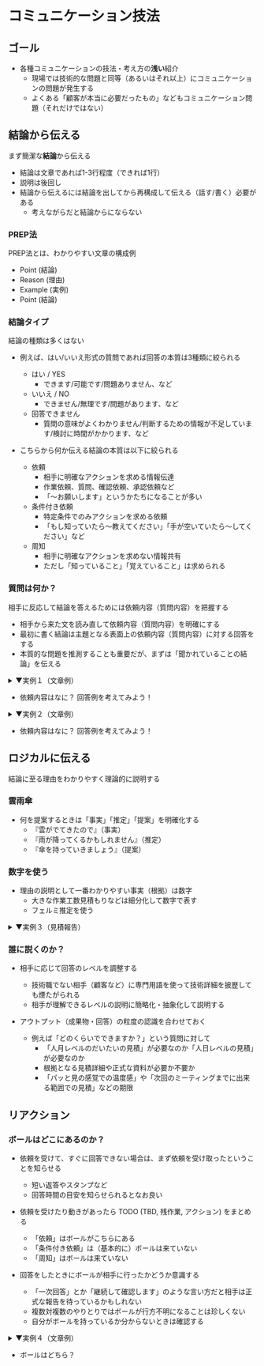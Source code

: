 # コミュニケーション技法

## ゴール

* 各種コミュニケーションの技法・考え方の**浅い**紹介
  * 現場では技術的な問題と同等（あるいはそれ以上）にコミュニケーションの問題が発生する
  * よくある「顧客が本当に必要だったもの」などもコミュニケーション問題（それだけではない）

## 結論から伝える

まず簡潔な**結論**から伝える

* 結論は文章であれば1-3行程度（できれば1行）
* 説明は後回し
* 結論から伝えるには結論を出してから再構成して伝える（話す/書く）必要がある
  * 考えながらだと結論からにならない

### PREP法

PREP法とは、わかりやすい文章の構成例

* Point (結論)
* Reason (理由)
* Example (実例)
* Point (結論)

### 結論タイプ

結論の種類は多くはない

* 例えば、はい/いいえ形式の質問であれば回答の本質は3種類に絞られる
  * はい / YES
    * できます/可能です/問題ありません、など
  * いいえ / NO 
    * できません/無理です/問題があります、など
  * 回答できません
    * 質問の意味がよくわかりません/判断するための情報が不足しています/検討に時間がかかります、など

* こちらから何か伝える結論の本質は以下に絞られる
  * 依頼
    * 相手に明確なアクションを求める情報伝達
    * 作業依頼、質問、確認依頼、承認依頼など
    * 「～お願いします」というかたちになることが多い
  * 条件付き依頼
    * 特定条件でのみアクションを求める依頼
    * 「もし知っていたら～教えてください」「手が空いていたら～してください」など
  * 周知
    * 相手に明確なアクションを求めない情報共有
    * ただし「知っていること」「覚えていること」は求められる

### 質問は何か？

相手に反応して結論を答えるためには依頼内容（質問内容）を把握する

* 相手から来た文を読み直して依頼内容（質問内容）を明確にする
* 最初に書く結論は主題となる表面上の依頼内容（質問内容）に対する回答をする
* 本質的な問題を推測することも重要だが、まずは「聞かれていることの結論」を伝える

<details>
<summary>▼実例１（文章例）</summary>

<pre>
ユーザデータ移行プロジェクトでご協力をお願いしたい事項の一つとなります。
新アプリのリリース時に、ユーザに関するデータ移行を行う予定でおります。
キックオフ資料にございます通り、御社が管理されているデータベースのスナップショットをいただき、弊社AWSアカウント内に復元したデータベースから弊社管理のデータベースにデータを移行いたします。既に7月時点でのスナップショットはいただいておりますが、テーブル設計の変更やデータ量の変化を定期的に確認したいと考えております。キックオフにおいてはテーブル設計の変更の都度いただけないかご相談しておりましたが、定期的(1ヶ月ごと程度)にスナップショットをいただくことは可能でしょうか。難しい場合は時期や頻度等を含めましてご相談させていただきたいです。
</pre>
</details>

* 依頼内容はなに？  回答例を考えてみよう！

<details>
<summary>▼実例２（文章例）</summary>

<pre>
本件、影響範囲の確認方法につきまして、確認用アプリですと、
・定期購読セクションの「定期購読キャンペーン」バナー表示
・期間限定初月￥0キャンペーン実施中
・「定期購読」ボタン
上記3点が確認可能かと認識しております。
「定期購読」ボタンを押した後のストア購入画面の定期購読購入価格も確認する必要がある場合は、バージョン3.0.58納品時にご対応いただいたような、キャンペーン確認版APKが必要かと思いますが、こちらにつきましては、ご対応いただくことは可能でしょうか。
</pre>
</details>

* 依頼内容はなに？  回答例を考えてみよう！

## ロジカルに伝える

結論に至る理由をわかりやすく理論的に説明する

### 雲雨傘

* 何を提案するときは「事実」「推定」「提案」を明確化する
  * 『雲がでてきたので』（事実）
  * 『雨が降ってくるかもしれません』（推定）
  * 『傘を持っていきましょう』（提案）

### 数字を使う

* 理由の説明として一番わかりやすい事実（根拠）は数字
  *  大きな作業工数見積もりなどは細分化して数字で表す
  * フェルミ推定を使う

<details>
<summary>▼実例３（見積報告）</summary>

<pre>
依頼されていた見積ですが開発期間は以下の通り約2か月になります。

仕様（iOS/Android共通）: 5人日
Androidアプリ開発 : 16人日
iOSも同等程度と想定 : 16人日
試験工数は開発工数と同程度 : 16人日
合計工数は53人日 (5+16+16+16)
iOSとAndroidは並行開発できるので開発期間は37営業日 (5+16+16) で約2か月

＜見積詳細＞
仕様調整（ iOS / Android アプリ共通）5
ディープリンクによる起動 0.5
サーバからの情報取得 1
各種表示 5
画面内アクション 0.5
ビューア起動時表示 1
完読時表示 1
既存ボーナスとの競合時処理 3
最終ページにスタンプカード画面への遷移ボタンを表示 1
開発者試験・コードレビュー・フィードバック 3
</pre>
</details>

### 誰に説くのか？

* 相手に応じて回答のレベルを調整する
  * 技術職でない相手（顧客など）に専門用語を使って技術詳細を披歴しても煙たがられる
  * 相手が理解できるレベルの説明に簡略化・抽象化して説明する

* アウトプット（成果物・回答）の粒度の認識を合わせておく
  * 例えば「どのくらいでできますか？」という質問に対して
    * 「人月レベルのだいたいの見積」が必要なのか「人日レベルの見積」が必要なのか
    * 根拠となる見積詳細や正式な資料が必要か不要か
    * 「パッと見の感覚での温度感」や「次回のミーティングまでに出来る範囲での見積」などの期限

## リアクション

### ボールはどこにあるのか？

* 依頼を受けて、すぐに回答できない場合は、まず依頼を受け取ったということを知らせる
  * 短い返答やスタンプなど
  * 回答時間の目安を知らせられるとなお良い

* 依頼を受けたり動きがあったら TODO (TBD, 残作業, アクション) をまとめる
  * 「依頼」はボールがこちらにある
  * 「条件付き依頼」は（基本的に）ボールは来ていない
  * 「周知」はボールは来ていない

* 回答をしたときにボールが相手に行ったかどうか意識する
  * 「一次回答」とか「継続して確認します」のような言い方だと相手は正式な報告を待っているかもしれない
  * 複数対複数のやりとりではボールが行方不明になることは珍しくない
  * 自分がボールを持っているか分からないときは確認する

<details>
<summary>▼実例４（文章例）</summary>

<pre>
> 弊社からのアプリ提供について、現在バージョンごとに DeployGate にて 運用会社様に提供しております。
> 御社にも DeployGate にて提供するのが良いと思いますが、こちら最大で20人までで残り枠は３人までとなっております。
> 追加の際は 運用会社様への相談の上追加となります。

上記承知いたしました。
残り枠を踏まえて一度社内確認した上で、運用会社様にもご相談を行わせていただければと存じます。
</pre>

</details>

* ボールはどちら？
